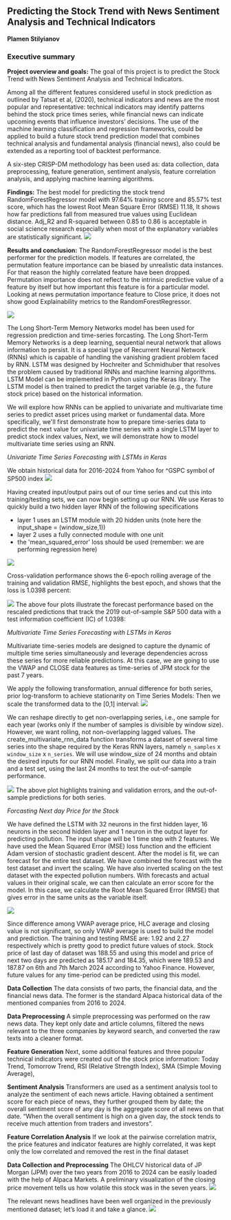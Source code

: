 ## Predicting the Stock Trend with News Sentiment Analysis and Technical Indicators 

**Plamen Stilyianov**

### Executive summary

**Project overview and goals:** The goal of this project is to predict the Stock Trend with News Sentiment Analysis and Technical Indicators.

Among all the different features considered useful in stock prediction as outlined by Tatsat et al, (2020), technical indicators 
and news are the most popular and representative: technical indicators may identify patterns behind the stock price times series, 
while financial news can indicate upcoming events that influence investors’ decisions. The use of the machine learning classification and regression frameworks, could be applied 
to build a future stock trend prediction model that combines technical analysis and fundamental analysis (financial news), also could be extended as a reporting tool of backtest performance.

A six-step CRISP-DM methodology has been used as: data collection, data preprocessing, feature generation, sentiment analysis, feature correlation analysis, and applying machine learning algorithms.

**Findings:** The best model for predicting the stock trend RandomForestRegressor model with 97.64% training score and 85.57% test score, which 
has the lowest Root Mean Square Error (RMSE) 11.18, It shows how far predictions fall from measured true values using Euclidean distance.
Adj_R2 and R-squared between 0.85 to 0.86 is acceptable in social science research especially when most of the explanatory variables are statistically significant.
<img src="images/reg_table.png">

**Results and conclusion:** The RandomForestRegressor model is the best performer for the prediction models.
If features are correlated, the permutation feature importance can be biased by unrealistic data instances. 
For that reason the highly correlated feature have been dropped. Permutation importance does not reflect to 
the intrinsic predictive value of a feature by itself but how important this feature is for a particular model.
Looking at news permutation importance feature to Close price, it does not show good Explainability metrics to the RandomForestRegressor.

<img src="images/permutation.png">

The Long Short-Term Memory Networks model has been used for regression prediction and time-series forcasting.
The Long Short-Term Memory Networks is a deep learning, sequential neural network that allows information to persist. 
It is a special type of Recurrent Neural Network (RNNs) which is capable of handling the vanishing gradient problem faced by RNN. 
LSTM was designed by Hochreiter and Schmidhuber that resolves the problem caused by traditional RNNs and machine learning algorithms. 
LSTM Model can be implemented in Python using the Keras library.
The LSTM model is then trained to predict the target variable (e.g., the future stock price) based on the historical information.

We will explore how RNNs can be applied to univariate and multivariate time series to predict asset prices using market or fundamental data.
More specifically, we'll first demonstrate how to prepare time-series data to predict the next value for univariate time series with a single LSTM layer to predict stock index values, Next, we will demonstrate how to model multivariate time series using an RNN.

*Univariate Time Series Forecasting with LSTMs in Keras*

We obtain historical data for 2016-2024 from Yahoo for ^GSPC symbol of SP500 index
<img src="images/sp500_data.png">

Having created input/output pairs out of our time series and cut this into training/testing sets, we can now begin setting up our RNN.  We use Keras to quickly build a two hidden layer RNN of the following specifications

- layer 1 uses an LSTM module with 20 hidden units (note here the input_shape = (window_size,1))
- layer 2 uses a fully connected module with one unit
- the 'mean_squared_error' loss should be used (remember: we are performing regression here)

<img src="images/rnn_sp500_evaluation.png">

Cross-validation performance shows the 6-epoch rolling average of the training and validation RMSE, highlights the
best epoch, and shows that the loss is 1.0398 percent:

<img src="images/rnn_sp500_regression_black.png">
The above four plots illustrate the forecast performance based on
the rescaled predictions that track the 2019 out-of-sample S&P 500 data
with a test information coefficient (IC) of 1.0398:

*Multivariate Time Series Forecasting with LSTMs in Keras*

Multivariate time-series models are designed to capture the dynamic of
multiple time series simultaneously and leverage dependencies across these
series for more reliable predictions.
At this case, we are going to use the VWAP and CLOSE data features as time-series of JPM stock for the past 7 years.

We apply the following transformation, annual difference for both series, prior log-transform to achieve stationarity on Time Series Models:
Then we scale the transformed data to the [0,1] interval:
<img src="images/multi_ts_transform.png">

We can reshape directly to get non-overlapping series, i.e., one sample for each year (works only if the number of samples is divisible by window size).
However, we want rolling, not non-overlapping lagged values. The create_multivariate_rnn_data function transforms a dataset of several time series into the shape required by the Keras RNN layers, namely `n_samples` x `window_size` x `n_series`.
We will use window_size of 24 months and obtain the desired inputs for our RNN model. Finally, we split our data into a train and a test set, using the last 24 months to test the out-of-sample performance.

<img src="images/multi_rnn_results.png">
The above plot highlights training and validation errors, and the out-of-sample
predictions for both series.

*Forcasting Next day Price for the Stock*

We have defined the LSTM with 32 neurons in the first hidden layer, 16 neurons in the second hidden layer and 1 neuron in the output layer for predicting pollution. The input shape will be 1 time step with 2 features.
We have used the Mean Squared Error (MSE) loss function and the efficient Adam version of stochastic gradient descent.
After the model is fit, we can forecast for the entire test dataset.
We have combined the forecast with the test dataset and invert the scaling. We have also inverted scaling on the test dataset with the expected pollution numbers.
With forecasts and actual values in their original scale, we can then calculate an error score for the model. In this case, we calculate the Root Mean Squared Error (RMSE) that gives error in the same units as the variable itself.

<img src="images/lstm_score.png">

Since difference among VWAP average price, HLC average and closing value is not significant, so only VWAP average is used to build the model and prediction. 
The training and testing RMSE are: 1.92 and 2.27 respectively which is pretty good to predict future values of stock. 
Stock price of last day of dataset was 188.55 and using this model and price of next two days are predicted as 185.17 and 184.35,
which were 189.53 and 187.87 on 6th and 7th March 2024 according to Yahoo Finance. 
However, future values for any time-period can be predicted using this model.

**Data Collection**
The data consists of two parts, the financial data, and the financial news data. The former is the standard Alpaca historical data of the mentioned companies from 2016 to 2024.

**Data Preprocessing**
A simple preprocessing was performed on the raw news data. They kept only date and article columns, filtered the news relevant to the three companies by keyword search, and converted the raw texts into a cleaner format.

**Feature Generation**
Next, some additional features and three popular technical indicators were created out of the stock price information: Today Trend, Tomorrow Trend, RSI (Relative Strength Index), SMA (Simple Moving Average),

**Sentiment Analysis**
Transformers are used as a sentiment analysis tool to analyze the sentiment of each news article. Having obtained a sentiment score for each piece of news, they further grouped them by date; the overall sentiment score of any day is the aggregate score of all news on that date. “When the overall sentiment is high on a given day, the stock tends to receive much attention from traders and investors”.

**Feature Correlation Analysis**
If we look at the pairwise correlation matrix, the price features and indicator features are highly correlated, it was kept only the low correlated and removed the rest in the final dataset

**Data Collection and Preprocessing**
The OHLCV historical data of JP Morgan (JPM) over the two years from 2016 to 2024 can be easily loaded with the help of Alpaca Markets. A preliminary visualization of the closing price movement tells us how volatile this stock was in the seven years.
<img src="images/jpm_close.png">

The relevant news headlines have been well organized in the previously mentioned dataset; let’s load it and take a glance.
<img src="images/jpm_news.png">

